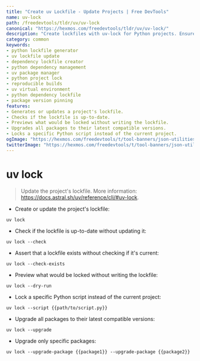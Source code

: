 ```yaml
---
title: "Create uv Lockfile - Update Projects | Free DevTools"
name: uv-lock
path: /freedevtools/tldr/uv/uv-lock
canonical: "https://hexmos.com/freedevtools/tldr/uv/uv-lock/"
description: "Create lockfiles with uv-lock for Python projects. Ensure consistent dependencies and reproducible builds. Free online tool, no registration required."
category: common
keywords:
- python lockfile generator
- uv lockfile update
- dependency lockfile creator
- python dependency management
- uv package manager
- python project lock
- reproducible builds
- uv virtual environment
- python dependency lockfile
- package version pinning
features:
- Generates or updates a project's lockfile.
- Checks if the lockfile is up-to-date.
- Previews what would be locked without writing the lockfile.
- Upgrades all packages to their latest compatible versions.
- Locks a specific Python script instead of the current project.
ogImage: "https://hexmos.com/freedevtools/t/tool-banners/json-utilities-banner.png"
twitterImage: "https://hexmos.com/freedevtools/t/tool-banners/json-utilities-banner.png"
---
```


# uv lock

> Update the project's lockfile.
> More information: <https://docs.astral.sh/uv/reference/cli/#uv-lock>.

- Create or update the project's lockfile:

`uv lock`

- Check if the lockfile is up-to-date without updating it:

`uv lock --check`

- Assert that a lockfile exists without checking if it's current:

`uv lock --check-exists`

- Preview what would be locked without writing the lockfile:

`uv lock --dry-run`

- Lock a specific Python script instead of the current project:

`uv lock --script {{path/to/script.py}}`

- Upgrade all packages to their latest compatible versions:

`uv lock --upgrade`

- Upgrade only specific packages:

`uv lock --upgrade-package {{package1}} --upgrade-package {{package2}}`
